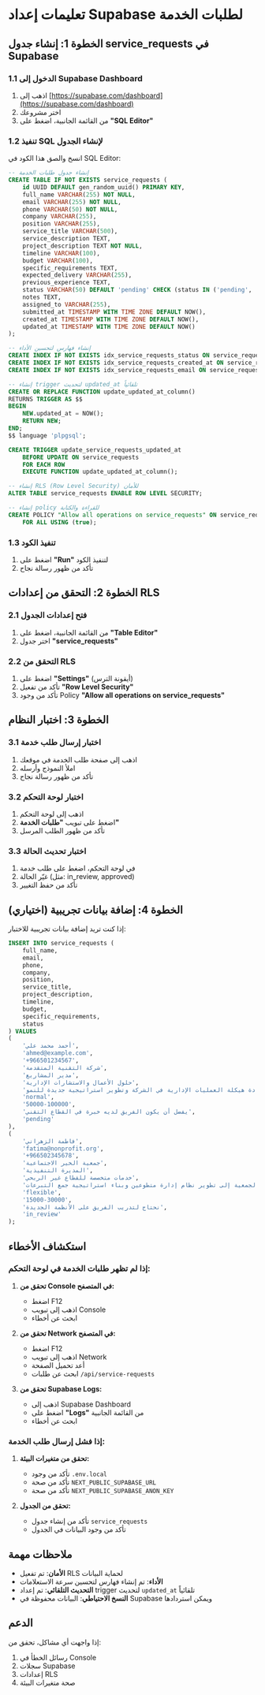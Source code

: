 # تعليمات إعداد Supabase لطلبات الخدمة

## الخطوة 1: إنشاء جدول service_requests في Supabase

### 1.1 الدخول إلى Supabase Dashboard
1. اذهب إلى [https://supabase.com/dashboard](https://supabase.com/dashboard)
2. اختر مشروعك
3. من القائمة الجانبية، اضغط على **"SQL Editor"**

### 1.2 تنفيذ SQL لإنشاء الجدول
انسخ والصق هذا الكود في SQL Editor:

```sql
-- إنشاء جدول طلبات الخدمة
CREATE TABLE IF NOT EXISTS service_requests (
    id UUID DEFAULT gen_random_uuid() PRIMARY KEY,
    full_name VARCHAR(255) NOT NULL,
    email VARCHAR(255) NOT NULL,
    phone VARCHAR(50) NOT NULL,
    company VARCHAR(255),
    position VARCHAR(255),
    service_title VARCHAR(500),
    service_description TEXT,
    project_description TEXT NOT NULL,
    timeline VARCHAR(100),
    budget VARCHAR(100),
    specific_requirements TEXT,
    expected_delivery VARCHAR(255),
    previous_experience TEXT,
    status VARCHAR(50) DEFAULT 'pending' CHECK (status IN ('pending', 'in_review', 'approved', 'rejected', 'completed')),
    notes TEXT,
    assigned_to VARCHAR(255),
    submitted_at TIMESTAMP WITH TIME ZONE DEFAULT NOW(),
    created_at TIMESTAMP WITH TIME ZONE DEFAULT NOW(),
    updated_at TIMESTAMP WITH TIME ZONE DEFAULT NOW()
);

-- إنشاء فهارس لتحسين الأداء
CREATE INDEX IF NOT EXISTS idx_service_requests_status ON service_requests(status);
CREATE INDEX IF NOT EXISTS idx_service_requests_created_at ON service_requests(created_at DESC);
CREATE INDEX IF NOT EXISTS idx_service_requests_email ON service_requests(email);

-- إنشاء trigger لتحديث updated_at تلقائياً
CREATE OR REPLACE FUNCTION update_updated_at_column()
RETURNS TRIGGER AS $$
BEGIN
    NEW.updated_at = NOW();
    RETURN NEW;
END;
$$ language 'plpgsql';

CREATE TRIGGER update_service_requests_updated_at 
    BEFORE UPDATE ON service_requests 
    FOR EACH ROW 
    EXECUTE FUNCTION update_updated_at_column();

-- إنشاء RLS (Row Level Security) للأمان
ALTER TABLE service_requests ENABLE ROW LEVEL SECURITY;

-- إنشاء policy للقراءة والكتابة
CREATE POLICY "Allow all operations on service_requests" ON service_requests
    FOR ALL USING (true);
```

### 1.3 تنفيذ الكود
1. اضغط على **"Run"** لتنفيذ الكود
2. تأكد من ظهور رسالة نجاح

## الخطوة 2: التحقق من إعدادات RLS

### 2.1 فتح إعدادات الجدول
1. من القائمة الجانبية، اضغط على **"Table Editor"**
2. اختر جدول **"service_requests"**

### 2.2 التحقق من RLS
1. اضغط على **"Settings"** (أيقونة الترس)
2. تأكد من تفعيل **"Row Level Security"**
3. تأكد من وجود Policy **"Allow all operations on service_requests"**

## الخطوة 3: اختبار النظام

### 3.1 اختبار إرسال طلب خدمة
1. اذهب إلى صفحة طلب الخدمة في موقعك
2. املأ النموذج وأرسله
3. تأكد من ظهور رسالة نجاح

### 3.2 اختبار لوحة التحكم
1. اذهب إلى لوحة التحكم
2. اضغط على تبويب **"طلبات الخدمة"**
3. تأكد من ظهور الطلب المرسل

### 3.3 اختبار تحديث الحالة
1. في لوحة التحكم، اضغط على طلب خدمة
2. غيّر الحالة (مثل: in_review, approved)
3. تأكد من حفظ التغيير

## الخطوة 4: إضافة بيانات تجريبية (اختياري)

إذا كنت تريد إضافة بيانات تجريبية للاختبار:

```sql
INSERT INTO service_requests (
    full_name, 
    email, 
    phone, 
    company,
    position,
    service_title,
    project_description, 
    timeline, 
    budget,
    specific_requirements,
    status
) VALUES 
(
    'أحمد محمد علي',
    'ahmed@example.com',
    '+966501234567',
    'شركة التقنية المتقدمة',
    'مدير المشاريع',
    'حلول الأعمال والاستشارات الإدارية',
    'نحتاج إلى إعادة هيكلة العمليات الإدارية في الشركة وتطوير استراتيجية جديدة للنمو.',
    'normal',
    '50000-100000',
    'يفضل أن يكون الفريق لديه خبرة في القطاع التقني',
    'pending'
),
(
    'فاطمة الزهراني',
    'fatima@nonprofit.org',
    '+966502345678',
    'جمعية الخير الاجتماعية',
    'المديرة التنفيذية',
    'خدمات متخصصة للقطاع غير الربحي',
    'تحتاج الجمعية إلى تطوير نظام إدارة متطوعين وبناء استراتيجية جمع التبرعات.',
    'flexible',
    '15000-30000',
    'نحتاج لتدريب الفريق على الأنظمة الجديدة',
    'in_review'
);
```

## استكشاف الأخطاء

### إذا لم تظهر طلبات الخدمة في لوحة التحكم:

1. **تحقق من Console في المتصفح:**
   - اضغط F12
   - اذهب إلى تبويب Console
   - ابحث عن أخطاء

2. **تحقق من Network في المتصفح:**
   - اضغط F12
   - اذهب إلى تبويب Network
   - أعد تحميل الصفحة
   - ابحث عن طلبات `/api/service-requests`

3. **تحقق من Supabase Logs:**
   - اذهب إلى Supabase Dashboard
   - اضغط على **"Logs"** من القائمة الجانبية
   - ابحث عن أخطاء

### إذا فشل إرسال طلب الخدمة:

1. **تحقق من متغيرات البيئة:**
   - تأكد من وجود `.env.local`
   - تأكد من صحة `NEXT_PUBLIC_SUPABASE_URL`
   - تأكد من صحة `NEXT_PUBLIC_SUPABASE_ANON_KEY`

2. **تحقق من الجدول:**
   - تأكد من إنشاء جدول `service_requests`
   - تأكد من وجود البيانات في الجدول

## ملاحظات مهمة

- **الأمان**: تم تفعيل RLS لحماية البيانات
- **الأداء**: تم إنشاء فهارس لتحسين سرعة الاستعلامات
- **التحديث التلقائي**: تم إعداد trigger لتحديث `updated_at` تلقائياً
- **النسخ الاحتياطي**: البيانات محفوظة في Supabase ويمكن استردادها

## الدعم

إذا واجهت أي مشاكل، تحقق من:
1. رسائل الخطأ في Console
2. سجلات Supabase
3. إعدادات RLS
4. صحة متغيرات البيئة

